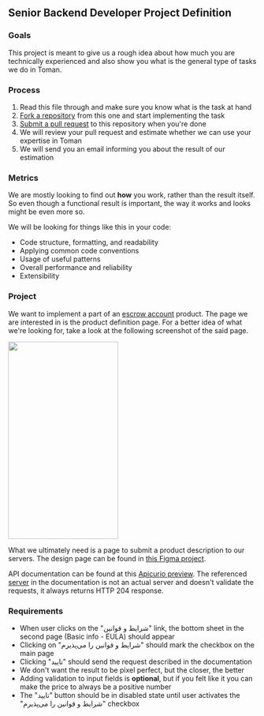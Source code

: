 ## Senior Backend Developer Project Definition

### Goals
This project is meant to give us a rough idea about how much you are technically experienced and also show you what is the general type of tasks we do in Toman.

### Process
1. Read this file through and make sure you know what is the task at hand
1. [Fork a repository](https://docs.github.com/en/get-started/quickstart/fork-a-repo#forking-a-repository) from this one and start implementing the task
1. [Submit a pull request](https://docs.github.com/en/pull-requests/collaborating-with-pull-requests/proposing-changes-to-your-work-with-pull-requests/creating-a-pull-request-from-a-fork) to this repository when you're done
1. We will review your pull request and estimate whether we can use your expertise in Toman
1. We will send you an email informing you about the result of our estimation

### Metrics
We are mostly looking to find out **how** you work, rather than the result itself. So even though a functional result is important, the way it works and looks might be even more so.

We will be looking for things like this in your code:

- Code structure, formatting, and readability
- Applying common code conventions
- Usage of useful patterns
- Overall performance and reliability
- Extensibility

### Project
We want to implement a part of an [escrow account](https://en.wikipedia.org/wiki/Escrow) product. The page we are interested in is the product definition page.
For a better idea of what we're looking for, take a look at the following screenshot of the said page.

<img src="https://github.com/toman-pay/interview-projects/raw/main/frontend-flutter.png" width="223" height="400">

What we ultimately need is a page to submit a product description to our servers.
The design page can be found in [this Figma project](https://www.figma.com/file/jniwhCb5f7VEVQGrOkLOMe/Frontend-Project?node-id=0%3A1).

API documentation can be found at this [Apicurio preview](https://studio.apicur.io/preview?aid=72060).
The referenced [server](https://run.mocky.io/v3/d1055cef-c469-49ed-835f-3a55d06f86f1) in the documentation is not an actual server and doesn't validate the requests, it always returns HTTP 204 response.

### Requirements

- When user clicks on the "شرایط و قوانین" link, the bottom sheet in the second page (Basic info - EULA) should appear
- Clicking on "شرایط و قوانین را می‌پذیرم" should mark the checkbox on the main page
- Clicking "تایید" should send the request described in the documentation
- We don't want the result to be pixel perfect, but the closer, the better
- Adding validation to input fields is **optional**, but if you felt like it you can make the price to always be a positive number
- The "تایید" button should be in disabled state until user activates the "شرایط و قوانین را می‌پذیرم" checkbox

